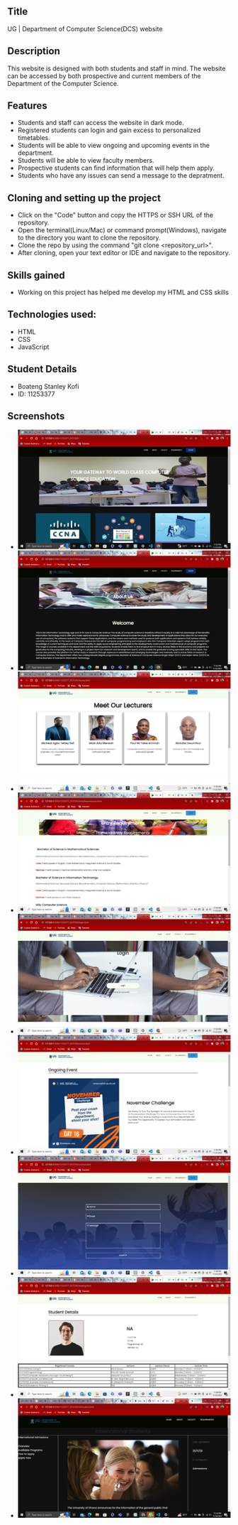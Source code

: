 ## Title
UG | Department of Computer Science(DCS) website

## Description
This website is designed with both students and staff in mind. The website can be accessed by both prospective and current members of the Department of the Computer Science.

## Features
- Students and staff can access the website in dark mode.
- Registered students can login and gain excess to personalized timetables.
- Students will be able to view ongoing and upcoming events in the department.
- Students will be able to view faculty members.
- Prospective students can find information that will help them apply.
- Students who have any issues can send a message to the depratment.

## Cloning and setting up the project
- Click on the "Code" button and copy the HTTPS or SSH URL of the repository.
- Open the terminal(Linux/Mac) or command prompt(Windows), navigate to the directory you want to clone the repository.
- Clone the repo by using the command "git clone <repository_url>".
- After cloning, open your text editor or IDE and navigate to the repository.

## Skills gained
- Working on this project has helped me develop my HTML and CSS skills

## Technologies used:
- HTML
- CSS
- JavaScript

## Student Details
- Boateng Stanley Kofi
- ID: 11253377

## Screenshots
- ![Homepage](<Screenshot (103)-1.png>) 
- ![About Page](<Screenshot (104)-1.png>) 
- ![Faculty Page](<Screenshot (105)-1.png>) 
- ![Entry Requirements Page](<Screenshot (106)-1.png>) 
- ![Login Page](<Screenshot (107)-1.png>) 
- ![Event Page](<Screenshot (108)-1.png>) 
- ![Contact page](<Screenshot (109)-1.png>) 
- ![Landing Page](<Screenshot (110)-1.png>)
- ![International Students Page](<Screenshot (113)-1.png>)



 